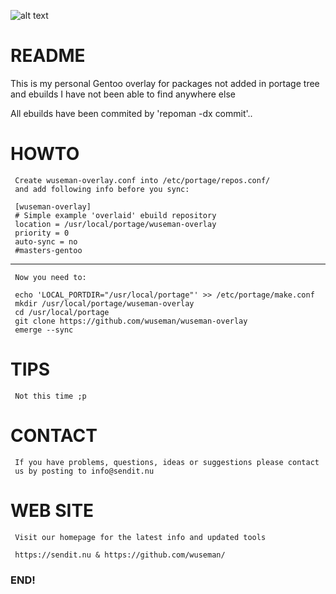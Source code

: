 ![alt text](https://sendit.nu/f/9ym%21h%3FmGl42ctJ.png)

# README

   This is my personal Gentoo overlay for packages not added in portage tree and ebuilds I have not been able to find anywhere else


   All ebuilds have been commited by 'repoman -dx commit'..

# HOWTO

     Create wuseman-overlay.conf into /etc/portage/repos.conf/
     and add following info before you sync:

     [wuseman-overlay]
     # Simple example 'overlaid' ebuild repository
     location = /usr/local/portage/wuseman-overlay
     priority = 0
     auto-sync = no
     #masters-gentoo
-----------------------------------------------------------

     Now you need to:

     echo 'LOCAL_PORTDIR="/usr/local/portage"' >> /etc/portage/make.conf
     mkdir /usr/local/portage/wuseman-overlay
     cd /usr/local/portage
     git clone https://github.com/wuseman/wuseman-overlay
     emerge --sync

# TIPS

     Not this time ;p

# CONTACT

     If you have problems, questions, ideas or suggestions please contact
     us by posting to info@sendit.nu

# WEB SITE

     Visit our homepage for the latest info and updated tools

     https://sendit.nu & https://github.com/wuseman/

### END!

